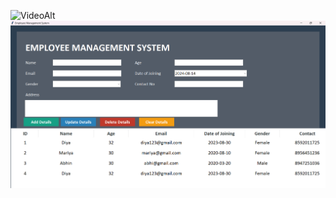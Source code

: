 ![VideoAlt](https://github.com/user-attachments/assets/40d831de-d5f1-4ff7-b9ea-41027a7a8767)
![imageAlt](https://github.com/Diniya859/SQL-project-/blob/16b25d5444f9a81aa1e13542e63ab73ea241bfaa/Screenshot%202024-08-14%20173903.png)
